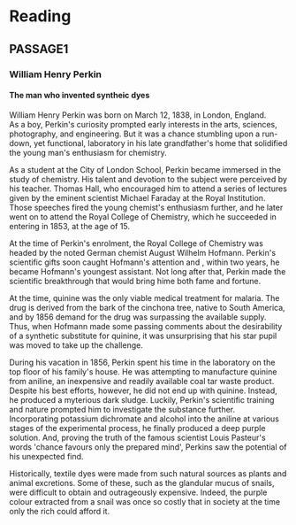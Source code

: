 # Reading
## PASSAGE1

### William Henry Perkin  
#### The man who invented syntheic dyes  
  
William Henry Perkin was born on March 12, 1838, in London, England.  
As a boy, Perkin's curiosity prompted early interests in the arts, sciences, photography, and engineering. But it was a chance stumbling upon a run-down, yet functional, laboratory in his late grandfather's home that solidified the young man's enthusiasm for chemistry.  
  
As a student at the City of London School, Perkin became immersed in the study of chemistry. His talent and devotion to the subject were perceived by his teacher. Thomas Hall, who encouraged him to attend a series of lectures given by the eminent scientist Michael Faraday at the Royal Institution. Those speeches fired the young chemist's enthusiasm further, and he later went on to attend the Royal College of Chemistry, which he succeeded in entering in 1853, at the age of 15.  
  
At the time of Perkin's enrolment, the Royal College of Chemistry was headed by the noted German chemist August Wilhelm Hofmann. Perkin's scientific gifts soon caught Hofmann's attention and , within two years, he became Hofmann's youngest assistant. Not long after that, Perkin made the scientific breakthrough that would bring hime both fame and fortune.  
  
At the time, quinine was the only viable medical treatment for malaria. The drug is derived from the bark of the cinchona tree, native to South America, and by 1856 demand for the drug was surpassing the available supply. Thus, when Hofmann made some passing comments about the desirability of a synthetic substitute for quinine, it was unsurprising that his star pupil was moved to take up the challenge.  
  
During his vacation in 1856, Perkin spent his time in the laboratory on the top floor of his family's house. He was attempting to manufacture quinine from aniline, an inexpensive and readily available coal tar waste product. Despite his best efforts, however, he did not end up with quinine. Instead, he produced a myterious dark sludge. Luckily, Perkin's scientific training and nature prompted him to investigate the substance further.   
Incorporating potassium dichromate and alcohol into the aniline at various stages of the experimental process, he finally produced a deep purple solution. And, proving the truth of the famous scientist Louis Pasteur's words 'chance favours only the prepared mind', Perkins saw the potential of his unexpected find.  
  
Historically, textile dyes were made from such natural sources as plants and animal excretions. Some of these, such as the glandular mucus of snails, were difficult to obtain and outrageously expensive. Indeed, the purple colour extracted from a snail was once so costly that in society at the time only the rich could afford it.
